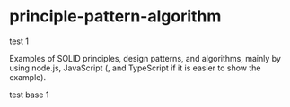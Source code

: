 # principle-pattern-algorithm

test 1

Examples of SOLID principles, design patterns, and algorithms, mainly by using node.js, JavaScript (, and TypeScript if it is easier to show the example).

test base 1
